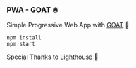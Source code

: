 ### PWA - GOAT :fire:

Simple Progressive Web App with [GOAT](http://github.com/justdheja/GOAT) :rocket:

```
npm install
npm start
```

Special Thanks to [Lighthouse](https://developers.google.com/web/tools/lighthouse) :tada: